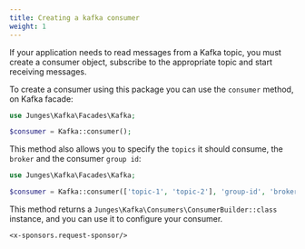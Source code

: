 ```yaml
---
title: Creating a kafka consumer
weight: 1
---
```


If your application needs to read messages from a Kafka topic, you must create a consumer object, subscribe to the appropriate topic and start receiving messages.

To create a consumer using this package you can use the `consumer` method, on Kafka facade:

```php
use Junges\Kafka\Facades\Kafka;

$consumer = Kafka::consumer();
```

This method also allows you to specify the `topics` it should consume, the `broker` and the consumer `group id`:

```php
use Junges\Kafka\Facades\Kafka;

$consumer = Kafka::consumer(['topic-1', 'topic-2'], 'group-id', 'broker');
```

This method returns a `Junges\Kafka\Consumers\ConsumerBuilder::class` instance, and you can use it to configure your consumer.

```+parse
<x-sponsors.request-sponsor/>
```